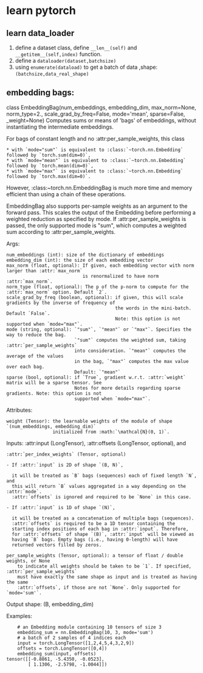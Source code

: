# learn pytorch
## learn data_loader
1. define a dataset class, define ```__len__(self)```  and ```__getitem__(self,index)``` function.
2. define a ```dataloader(dataset,batchsize)```
3. using ```enumerate(dataload)``` to get a batch of data ,shape:```(batchsize,data_real_shape)```
   
## embedding bags:
class EmbeddingBag(num_embeddings, embedding_dim, max_norm=None, norm_type=2., scale_grad_by_freq=False, mode='mean', sparse=False, _weight=None)
Computes sums or means of 'bags' of embeddings, without instantiating the intermediate embeddings.

For bags of constant length and no :attr:per_sample_weights, this class

    * with `mode="sum"` is equivalent to :class:`~torch.nn.Embedding` followed by `torch.sum(dim=0)`,  
    * with `mode="mean"` is equivalent to :class:`~torch.nn.Embedding` followed by `torch.mean(dim=0)`,  
    * with `mode="max"` is equivalent to :class:`~torch.nn.Embedding` followed by `torch.max(dim=0)`.  
However, :class:~torch.nn.EmbeddingBag is much more time and memory efficient than using a chain of these operations.

EmbeddingBag also supports per-sample weights as an argument to the forward pass. This scales the output of the Embedding before performing a weighted reduction as specified by mode. If :attr:per_sample_weights is passed, the only supported mode is "sum", which computes a weighted sum according to :attr:per_sample_weights.

Args:

    num_embeddings (int): size of the dictionary of embeddings  
    embedding_dim (int): the size of each embedding vector  
    max_norm (float, optional): If given, each embedding vector with norm larger than :attr:`max_norm`  
                                is renormalized to have norm :attr:`max_norm`.  
    norm_type (float, optional): The p of the p-norm to compute for the :attr:`max_norm` option. Default `2`.  
    scale_grad_by_freq (boolean, optional): if given, this will scale gradients by the inverse of frequency of  
                                            the words in the mini-batch. Default `False`.  
                                            Note: this option is not supported when `mode="max"`.  
    mode (string, optional): `"sum"`, `"mean"` or `"max"`. Specifies the way to reduce the bag.  
                             `"sum"` computes the weighted sum, taking :attr:`per_sample_weights`  
                             into consideration. `"mean"` computes the average of the values  
                             in the bag, `"max"` computes the max value over each bag.  
                             Default: `"mean"`  
    sparse (bool, optional): if `True`, gradient w.r.t. :attr:`weight` matrix will be a sparse tensor. See  
                             Notes for more details regarding sparse gradients. Note: this option is not  
                             supported when `mode="max"`.  
Attributes:

    weight (Tensor): the learnable weights of the module of shape `(num_embeddings, embedding_dim)`  
                     initialized from :math:`\mathcal{N}(0, 1)`.  
Inputs: :attr:input (LongTensor), :attr:offsets (LongTensor, optional), and

    :attr:`per_index_weights` (Tensor, optional)  

    - If :attr:`input` is 2D of shape `(B, N)`,  

      it will be treated as `B` bags (sequences) each of fixed length `N`, and  
      this will return `B` values aggregated in a way depending on the :attr:`mode`.  
      :attr:`offsets` is ignored and required to be `None` in this case.  

    - If :attr:`input` is 1D of shape `(N)`,  

      it will be treated as a concatenation of multiple bags (sequences).  
      :attr:`offsets` is required to be a 1D tensor containing the  
      starting index positions of each bag in :attr:`input`. Therefore,  
      for :attr:`offsets` of shape `(B)`, :attr:`input` will be viewed as  
      having `B` bags. Empty bags (i.e., having 0-length) will have  
      returned vectors filled by zeros.  

    per_sample_weights (Tensor, optional): a tensor of float / double weights, or None  
        to indicate all weights should be taken to be `1`. If specified, :attr:`per_sample_weights`  
        must have exactly the same shape as input and is treated as having the same  
        :attr:`offsets`, if those are not `None`. Only supported for `mode='sum'`.  
Output shape: (B, embedding_dim)

Examples:

        # an Embedding module containing 10 tensors of size 3  
        embedding_sum = nn.EmbeddingBag(10, 3, mode='sum')  
        # a batch of 2 samples of 4 indices each  
        input = torch.LongTensor([1,2,4,5,4,3,2,9])  
        offsets = torch.LongTensor([0,4])  
        embedding_sum(input, offsets)  
    tensor([[-0.8861, -5.4350, -0.0523],  
            [ 1.1306, -2.5798, -1.0044]])  
